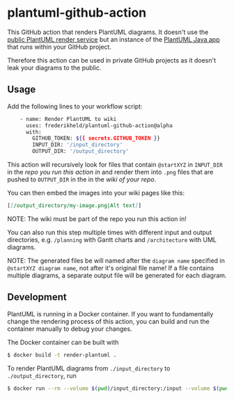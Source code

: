 # plantuml-github-action

This GitHub action that renders PlantUML diagrams. It doesn't use the [public PlantUML render service](http://www.plantuml.com/plantuml/uml/) but an instance of the [PlantUML Java app](https://plantuml.com/download) that runs within your GitHub project. 

Therefore this action can be used in private GitHub projects as it doesn't leak your diagrams to the public.

## Usage

Add the following lines to your workflow script:

```sh
    - name: Render PlantUML to wiki
      uses: frederikheld/plantuml-github-action@alpha
      with:
        GITHUB_TOKEN: ${{ secrets.GITHUB_TOKEN }}
        INPUT_DIR: '/input_directory'
        OUTPUT_DIR: '/output_directory'
```

This action will recursively look for files that contain `@startXYZ` in `INPUT_DIR` in the _repo you run this action in_ and render them into `.png` files that are pushed to `OUTPUT_DIR` in the in the _wiki of your repo_.

You can then embed the images into your wiki pages like this:

```md
[[/output_directory/my-image.png|Alt text]]
```

NOTE: The wiki must be part of the repo you run this action in!

You can also run this step multiple times with different input and output directories, e.g. `/planning` with Gantt charts and `/architecture` with UML diagrams.

NOTE: The generated files be will named after the `diagram name` specified in `@startXYZ diagram name`, not after it's original file name! If a file contains multiple diagrams, a separate output file will be generated for each diagram.

## Development

PlantUML is running in a Docker container. If you want to fundamentally change the rendering process of this action, you can build and run the container manually to debug your changes.

The Docker container can be built with

```sh
$ docker build -t render-plantuml .
```

To render PlantUML diagrams from `./input_directory` to `./output_directory`, run

```sh
$ docker run --rm --volume $(pwd)/input_directory:/input --volume $(pwd)/output_directory:/output render-plantuml
```
